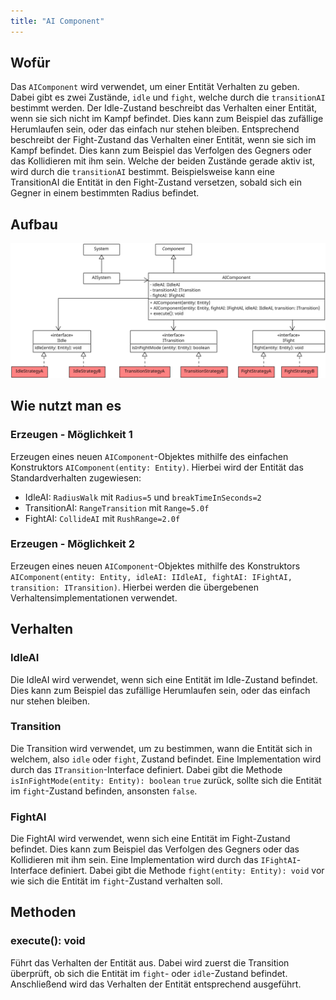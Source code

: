 ```yaml
---
title: "AI Component"
---
```


## Wofür

Das `AIComponent` wird verwendet, um einer Entität Verhalten zu geben. Dabei gibt es zwei Zustände, `idle` und `fight`,
welche durch die `transitionAI` bestimmt werden.
Der Idle-Zustand beschreibt das Verhalten einer Entität, wenn sie sich nicht im Kampf befindet. Dies kann zum Beispiel das
zufällige Herumlaufen sein, oder das einfach nur stehen bleiben. Entsprechend beschreibt der Fight-Zustand das Verhalten einer
Entität, wenn sie sich im Kampf befindet. Dies kann zum Beispiel das Verfolgen des Gegners oder das Kollidieren mit ihm sein.
Welche der beiden Zustände gerade aktiv ist, wird durch die `transitionAI` bestimmt. Beispielsweise kann eine TransitionAI
die Entität in den Fight-Zustand versetzen, sobald sich ein Gegner in einem bestimmten Radius befindet.

## Aufbau

![UML Diagram](img/ai_component.png)

## Wie nutzt man es

### Erzeugen - Möglichkeit 1

Erzeugen eines neuen `AIComponent`-Objektes mithilfe des einfachen Konstruktors `AIComponent(entity: Entity)`. Hierbei
wird der Entität das Standardverhalten zugewiesen:
- IdleAI: `RadiusWalk` mit `Radius=5` und `breakTimeInSeconds=2`
- TransitionAI: `RangeTransition` mit `Range=5.0f`
- FightAI: `CollideAI` mit `RushRange=2.0f`

### Erzeugen - Möglichkeit 2

Erzeugen eines neuen `AIComponent`-Objektes mithilfe des Konstruktors `AIComponent(entity: Entity, idleAI: IIdleAI, fightAI: IFightAI, transition: ITransition)`.
Hierbei werden die übergebenen Verhaltensimplementationen verwendet.

## Verhalten

### IdleAI
Die IdleAI wird verwendet, wenn sich eine Entität im Idle-Zustand befindet. Dies kann zum Beispiel das zufällige Herumlaufen
sein, oder das einfach nur stehen bleiben.

### Transition
Die Transition wird verwendet, um zu bestimmen, wann die Entität sich in welchem, also `idle` oder `fight`, Zustand befindet.
Eine Implementation wird durch das `ITransition`-Interface definiert. Dabei gibt die Methode `isInFightMode(entity: Entity): boolean` `true` zurück,
sollte sich die Entität im `fight`-Zustand befinden, ansonsten `false`.

### FightAI
Die FightAI wird verwendet, wenn sich eine Entität im Fight-Zustand befindet. Dies kann zum Beispiel das Verfolgen des Gegners oder das
Kollidieren mit ihm sein. Eine Implementation wird durch das `IFightAI`-Interface definiert. Dabei gibt die Methode `fight(entity: Entity): void` vor wie
sich die Entität im `fight`-Zustand verhalten soll.


## Methoden

### execute(): void
Führt das Verhalten der Entität aus. Dabei wird zuerst die Transition überprüft, ob sich die Entität im `fight`- oder `idle`-Zustand befindet.
Anschließend wird das Verhalten der Entität entsprechend ausgeführt.
